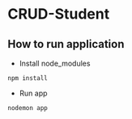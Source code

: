 # CRUD-Student

## How to run application

* Install node_modules
```
npm install
```

* Run app
```
nodemon app
```
